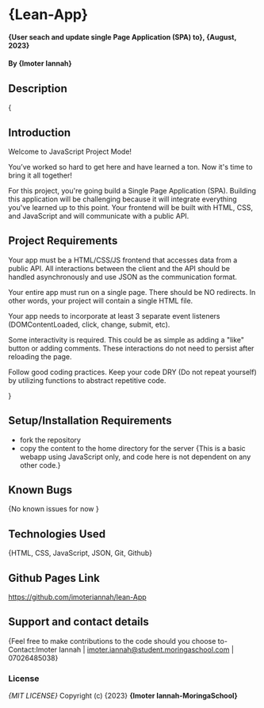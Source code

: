 # {Lean-App}

#### {User seach and update single Page Application (SPA) to}, {August, 2023}

#### By **{Imoter Iannah}**

## Description

{

## Introduction

Welcome to JavaScript Project Mode!

You’ve worked so hard to get here and have learned a ton. Now it's time to bring it all together!

For this project, you're going build a Single Page Application (SPA). Building this application will be challenging because it will integrate everything you've learned up to this point. Your frontend will be built with HTML, CSS, and JavaScript and will communicate with a public API.

## Project Requirements

Your app must be a HTML/CSS/JS frontend that accesses data from a public API. All interactions between the client and the API should be handled asynchronously and use JSON as the communication format.

Your entire app must run on a single page. There should be NO redirects. In other words, your project will contain a single HTML file.

Your app needs to incorporate at least 3 separate event listeners (DOMContentLoaded, click, change, submit, etc).

Some interactivity is required. This could be as simple as adding a "like" button or adding comments. These interactions do not need to persist after reloading the page.

Follow good coding practices. Keep your code DRY (Do not repeat yourself) by utilizing functions to abstract repetitive code.

}

## Setup/Installation Requirements

- fork the repository
- copy the content to the home directory for the server
  {This is a basic webapp using JavaScript only, and code here is not dependent on any other code.}

## Known Bugs

{No known issues for now }

## Technologies Used

{HTML, CSS, JavaScript, JSON, Git, Github}

## Github Pages Link

https://github.com/imoteriannah/lean-App

## Support and contact details

{Feel free to make contributions to the code should you choose to- Contact:Imoter Iannah | imoter.iannah@student.moringaschool.com | 07026485038}

### License

_{MIT LICENSE}_
Copyright (c) {2023} **{Imoter Iannah-MoringaSchool}**

